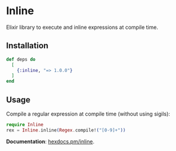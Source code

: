 # Inline

Elixir library to execute and inline expressions at compile time.

## Installation

```elixir
def deps do
  [
    {:inline, "=> 1.0.0"}
  ]
end
```

## Usage

Compile a regular expression at compile time (without using sigils):

```elixir
require Inline
rex = Inline.inline(Regex.compile!("[0-9]+"))
```

**Documentation**: [hexdocs.pm/inline](https://hexdocs.pm/inline/Inline.html).
